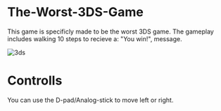 # The-Worst-3DS-Game
This game is specificly made to be the worst 3DS game. The gameplay includes walking 10 steps to recieve a: "You win!", message.

![3ds](https://user-images.githubusercontent.com/89216946/212489030-6b3fac24-5052-4ac5-a9bc-4d547b797d79.png)

# Controlls
You can use the D-pad/Analog-stick to move left or right.
